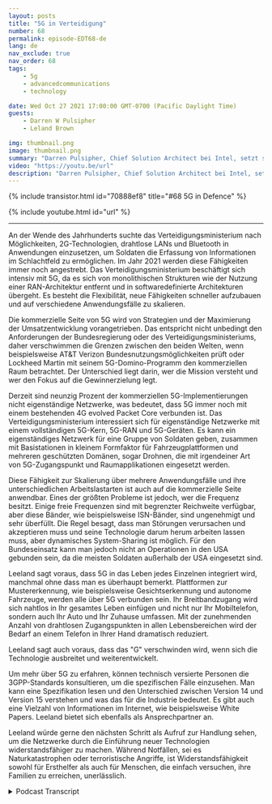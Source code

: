 ```yaml
---
layout: posts
title: "5G in Verteidigung"
number: 68
permalink: episode-EDT68-de
lang: de
nav_exclude: true
nav_order: 68
tags:
    - 5g
    - advancedcommunications
    - technology

date: Wed Oct 27 2021 17:00:00 GMT-0700 (Pacific Daylight Time)
guests:
    - Darren W Pulsipher
    - Leland Brown

img: thumbnail.png
image: thumbnail.png
summary: "Darren Pulsipher, Chief Solution Architect bei Intel, setzt seine Diskussion mit Leeland Brown, Technischer Direktor für 5G bei Intel Federal, über 5G Vergangenheit, Gegenwart und Zukunft fort, wobei der Schwerpunkt auf dessen Einsatz beim Verteidigungsministerium liegt. Teil 2 von 2."
video: "https://youtu.be/url"
description: "Darren Pulsipher, Chief Solution Architect bei Intel, setzt seine Diskussion mit Leeland Brown, Technischer Direktor für 5G bei Intel Federal, über 5G Vergangenheit, Gegenwart und Zukunft fort, wobei der Schwerpunkt auf dessen Einsatz beim Verteidigungsministerium liegt. Teil 2 von 2."
---
```


<div>
{% include transistor.html id="70888ef8" title="#68 5G in Defence" %}

{% include youtube.html id="url" %}
</div>

---

An der Wende des Jahrhunderts suchte das Verteidigungsministerium nach Möglichkeiten, 2G-Technologien, drahtlose LANs und Bluetooth in Anwendungen einzusetzen, um Soldaten die Erfassung von Informationen im Schlachtfeld zu ermöglichen. Im Jahr 2021 werden diese Fähigkeiten immer noch angestrebt. Das Verteidigungsministerium beschäftigt sich intensiv mit 5G, da es sich von monolithischen Strukturen wie der Nutzung einer RAN-Architektur entfernt und in softwaredefinierte Architekturen übergeht. Es besteht die Flexibilität, neue Fähigkeiten schneller aufzubauen und auf verschiedene Anwendungsfälle zu skalieren.

Die kommerzielle Seite von 5G wird von Strategien und der Maximierung der Umsatzentwicklung vorangetrieben. Das entspricht nicht unbedingt den Anforderungen der Bundesregierung oder des Verteidigungsministeriums, daher verschwimmen die Grenzen zwischen den beiden Welten, wenn beispielsweise AT&T Verizon Bundesnutzungsmöglichkeiten prüft oder Lockheed Martin mit seinem 5G-Domino-Programm den kommerziellen Raum betrachtet. Der Unterschied liegt darin, wer die Mission versteht und wer den Fokus auf die Gewinnerzielung legt.

Derzeit sind neunzig Prozent der kommerziellen 5G-Implementierungen nicht eigenständige Netzwerke, was bedeutet, dass 5G immer noch mit einem bestehenden 4G evolved Packet Core verbunden ist. Das Verteidigungsministerium interessiert sich für eigenständige Netzwerke mit einem vollständigen 5G-Kern, 5G-RAN und 5G-Geräten. Es kann ein eigenständiges Netzwerk für eine Gruppe von Soldaten geben, zusammen mit Basistationen in kleinem Formfaktor für Fahrzeugplattformen und mehreren geschützten Domänen, sogar Drohnen, die mit irgendeiner Art von 5G-Zugangspunkt und Raumapplikationen eingesetzt werden.

Diese Fähigkeit zur Skalierung über mehrere Anwendungsfälle und ihre unterschiedlichen Arbeitslastarten ist auch auf die kommerzielle Seite anwendbar. Eines der größten Probleme ist jedoch, wer die Frequenz besitzt. Einige freie Frequenzen sind mit begrenzter Reichweite verfügbar, aber diese Bänder, wie beispielsweise ISN-Bänder, sind ungenehmigt und sehr überfüllt. Die Regel besagt, dass man Störungen verursachen und akzeptieren muss und seine Technologie darum herum arbeiten lassen muss, aber dynamisches System-Sharing ist möglich. Für den Bundeseinsatz kann man jedoch nicht an Operationen in den USA gebunden sein, da die meisten Soldaten außerhalb der USA eingesetzt sind.

Leeland sagt voraus, dass 5G in das Leben jedes Einzelnen integriert wird, manchmal ohne dass man es überhaupt bemerkt. Plattformen zur Mustererkennung, wie beispielsweise Gesichtserkennung und autonome Fahrzeuge, werden alle über 5G verbunden sein. Ihr Breitbandzugang wird sich nahtlos in Ihr gesamtes Leben einfügen und nicht nur Ihr Mobiltelefon, sondern auch Ihr Auto und Ihr Zuhause umfassen. Mit der zunehmenden Anzahl von drahtlosen Zugangspunkten in allen Lebensbereichen wird der Bedarf an einem Telefon in Ihrer Hand dramatisch reduziert.

Leeland sagt auch voraus, dass das "G" verschwinden wird, wenn sich die Technologie ausbreitet und weiterentwickelt.

Um mehr über 5G zu erfahren, können technisch versierte Personen die 3GPP-Standards konsultieren, um die spezifischen Fälle einzusehen. Man kann eine Spezifikation lesen und den Unterschied zwischen Version 14 und Version 15 verstehen und was das für die Industrie bedeutet. Es gibt auch eine Vielzahl von Informationen im Internet, wie beispielsweise White Papers. Leeland bietet sich ebenfalls als Ansprechpartner an.

Leeland würde gerne den nächsten Schritt als Aufruf zur Handlung sehen, um die Netzwerke durch die Einführung neuer Technologien widerstandsfähiger zu machen. Während Notfällen, sei es Naturkatastrophen oder terroristische Angriffe, ist Widerstandsfähigkeit sowohl für Ersthelfer als auch für Menschen, die einfach versuchen, ihre Familien zu erreichen, unerlässlich.



<details>
<summary> Podcast Transcript </summary>

<p></p>

</details>

